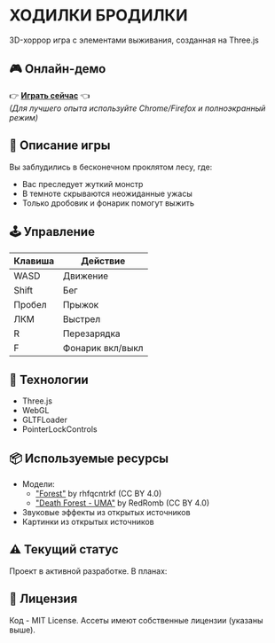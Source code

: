 # ХОДИЛКИ БРОДИЛКИ

3D-хоррор игра с элементами выживания, созданная на Three.js

## 🎮 Онлайн-демо
👉 **[Играть сейчас](https://kiberwitch.github.io/WALKERS-STROLLERS)** 👈  
*(Для лучшего опыта используйте Chrome/Firefox и полноэкранный режим)*

## 📝 Описание игры
Вы заблудились в бесконечном проклятом лесу, где:
- Вас преследует жуткий монстр
- В темноте скрываются неожиданные ужасы
- Только дробовик и фонарик помогут выжить

## 🕹 Управление
| Клавиша       | Действие          |
|---------------|-------------------|
| WASD          | Движение          |
| Shift         | Бег               |
| Пробел        | Прыжок            |
| ЛКМ           | Выстрел           |
| R             | Перезарядка       |
| F             | Фонарик вкл/выкл  |

## 🔧 Технологии
- Three.js
- WebGL
- GLTFLoader
- PointerLockControls

## 📦 Используемые ресурсы
- Модели:
  - ["Forest"](https://skfb.ly/69RVV) by rhfqcntrkf (CC BY 4.0)
  - ["Death Forest - UMA"](https://skfb.ly/oGGFF) by RedRomb (CC BY 4.0)
- Звуковые эффекты из открытых источников
- Картинки из открытых источников

## ⚠️ Текущий статус
Проект в активной разработке. В планах:

## 📜 Лицензия
Код - MIT License. Ассеты имеют собственные лицензии (указаны выше).

